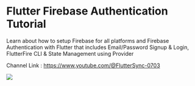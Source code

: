 # Flutter Firebase Authentication Tutorial

Learn about how to setup Firebase for all platforms and Firebase Authentication with Flutter that includes Email/Password Signup & Login,
FlutterFire CLI & State Management using Provider

Channel Link : https://www.youtube.com/@FlutterSync-0703

<img src="https://github.com/banku27/flutter-firebase-auth-methods/assets/55456058/2429fd5e-a9ef-4a28-a0d9-fa99835c94b7">
